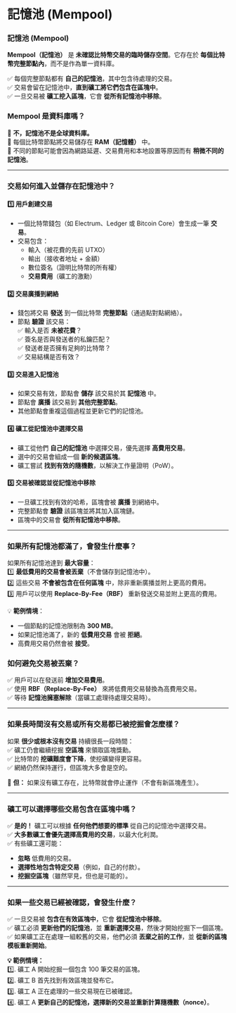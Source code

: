 # 記憶池 (Mempool)

### 記憶池 (Mempool)

**Mempool（記憶池）** 是 **未確認比特幣交易的臨時儲存空間**。它存在於 **每個比特幣完整節點內**，而不是作為單一資料庫。

✅ 每個完整節點都有 **自己的記憶池**，其中包含待處理的交易。  
✅ 交易會留在記憶池中，**直到礦工將它們包含在區塊中**。  
✅ 一旦交易被 **礦工挖入區塊**，它會 **從所有記憶池中移除**。

### **Mempool 是資料庫嗎？**  
🔹 **不，記憶池不是全球資料庫。**  
🔹 每個比特幣節點將交易儲存在 **RAM（記憶體）** 中。  
🔹 不同的節點可能會因為網路延遲、交易費用和本地設置等原因而有 **稍微不同的記憶池**。

---

### **交易如何進入並儲存在記憶池中？**  
#### **1️⃣ 用戶創建交易**
- 一個比特幣錢包（如 Electrum、Ledger 或 Bitcoin Core）會生成一筆 **交易**。  
- 交易包含：  
  - 輸入（被花費的先前 UTXO）  
  - 輸出（接收者地址 + 金額）  
  - 數位簽名（證明比特幣的所有權）  
  - **交易費用**（礦工的激勳）  

#### **2️⃣ 交易廣播到網絡**
- 錢包將交易 **發送** 到一個比特幣 **完整節點**（通過點對點網絡）。  
- 節點 **驗證** 該交易：  
  ✅ 輸入是否 **未被花費**？  
  ✅ 簽名是否與發送者的私鑰匹配？  
  ✅ 發送者是否擁有足夠的比特幣？  
  ✅ 交易結構是否有效？

#### **3️⃣ 交易進入記憶池**
- 如果交易有效，節點會 **儲存** 該交易於其 **記憶池** 中。  
- 節點會 **廣播** 該交易到 **其他完整節點**。  
- 其他節點會重複這個過程並更新它們的記憶池。

#### **4️⃣ 礦工從記憶池中選擇交易**
- 礦工從他們 **自己的記憶池** 中選擇交易，優先選擇 **高費用交易**。  
- 選中的交易會組成一個 **新的候選區塊**。  
- 礦工嘗試 **找到有效的隨機數**，以解決工作量證明（PoW）。

#### **5️⃣ 交易被確認並從記憶池中移除**
- 一旦礦工找到有效的哈希，區塊會被 **廣播** 到網絡中。  
- 完整節點會 **驗證** 該區塊並將其加入區塊鏈。  
- 區塊中的交易會 **從所有記憶池中移除**。

___

### **如果所有記憶池都滿了，會發生什麼事？**  
如果所有記憶池達到 **最大容量**：  
1️⃣ **最低費用的交易會被丟棄**（不會儲存到記憶池中）。  
2️⃣ 這些交易 **不會被包含在任何區塊** 中，除非重新廣播並附上更高的費用。  
3️⃣ 用戶可以使用 **Replace-By-Fee（RBF）** 重新發送交易並附上更高的費用。

💡 **範例情境**：  
- 一個節點的記憶池限制為 **300 MB**。  
- 如果記憶池滿了，新的 **低費用交易** 會被 **拒絕**。  
- 高費用交易仍然會被 **接受**。

### **如何避免交易被丟棄？**  
✅ 用戶可以在發送前 **增加交易費用**。  
✅ 使用 **RBF（Replace-By-Fee）** 來將低費用交易替換為高費用交易。  
✅ 等待 **記憶池擁塞解除**（當礦工處理待處理交易時）。

---

### **如果長時間沒有交易或所有交易都已被挖掘會怎麼樣？**  
如果 **很少或根本沒有交易** 持續很長一段時間：  
✅ 礦工仍會繼續挖掘 **空區塊** 來領取區塊獎勳。  
✅ 比特幣的 **挖礦難度會下降**，使挖礦變得更容易。  
✅ 網絡仍然保持運行，但區塊大多會是空的。

🔴 **但：** 如果沒有礦工存在，比特幣就會停止運作（不會有新區塊產生）。

---

### **礦工可以選擇哪些交易包含在區塊中嗎？**  
✅ **是的！** 礦工可以根據 **任何他們想要的標準** 從自己的記憶池中選擇交易。  
✅ **大多數礦工會優先選擇高費用的交易**，以最大化利潤。  
✅ 有些礦工還可能：  
  - **忽略** 低費用的交易。  
  - **選擇性地包含特定交易**（例如，自己的付款）。  
  - **挖掘空區塊**（雖然罕見，但也是可能的）。

---

### **如果一些交易已經被確認，會發生什麼？**  
✅ 一旦交易被 **包含在有效區塊中**，它會 **從記憶池中移除**。  
✅ 礦工必須 **更新他們的記憶池**，並 **重新選擇交易**，然後才開始挖掘下一個區塊。  
✅ 如果礦工正在處理一組較舊的交易，他們必須 **丟棄之前的工作**，並 **從新的區塊模板重新開始**。

**💡 範例情境：**  
1️⃣. 礦工 A 開始挖掘一個包含 100 筆交易的區塊。  
2️⃣. 礦工 B 首先找到有效區塊並發布它。  
3️⃣. 礦工 A 正在處理的一些交易現在已被確認。  
4️⃣. 礦工 A **更新自己的記憶池，選擇新的交易並重新計算隨機數（nonce）**。
